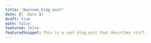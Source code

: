 ```yaml
---
title: "Awesome blog post"
date: {{ .Date }}
draft: true
math: false
featured: false
featuredSnippet: This is a cool blog post that describes stuff.
---
```


<!-- Your blog post here! -->